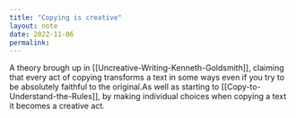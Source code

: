 ```yaml
---
title: "Copying is creative"
layout: note
date: 2022-11-06
permalink:
---
```


A theory brough up in [[Uncreative-Writing-Kenneth-Goldsmith]], claiming that every act of copying transforms a text in some ways  even if you try to be absolutely faithful to the original.As well as starting to [[Copy-to-Understand-the-Rules]], by making individual choices when copying a text it becomes a creative act. 
